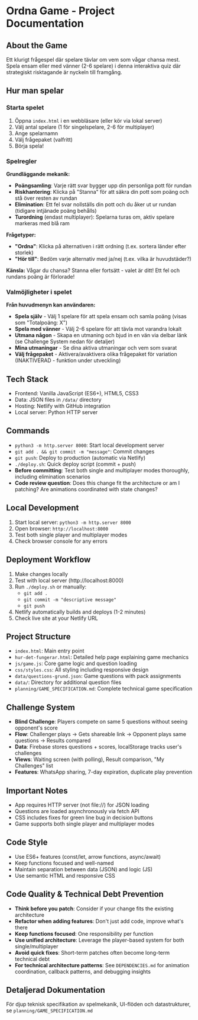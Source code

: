 # Ordna Game - Project Documentation

## About the Game
Ett klurigt frågespel där spelare tävlar om vem som vågar chansa mest. Spela ensam eller med vänner (2-6 spelare) i denna interaktiva quiz där strategiskt risktagande är nyckeln till framgång.

## Hur man spelar

### Starta spelet
1. Öppna `index.html` i en webbläsare (eller kör via lokal server)
2. Välj antal spelare (1 för singelspelare, 2-6 för multiplayer)
3. Ange spelarnamn
4. Välj frågepaket (valfritt)
5. Börja spela!

### Spelregler

**Grundläggande mekanik:**
- **Poängsamling**: Varje rätt svar bygger upp din personliga pott för rundan
- **Riskhantering**: Klicka på "Stanna" för att säkra din pott som poäng och stå över resten av rundan
- **Elimination**: Ett fel svar nollställs din pott och du åker ut ur rundan (tidigare intjänade poäng behålls)
- **Turordning** (endast multiplayer): Spelarna turas om, aktiv spelare markeras med blå ram

**Frågetyper:**
- **"Ordna"**: Klicka på alternativen i rätt ordning (t.ex. sortera länder efter storlek)
- **"Hör till"**: Bedöm varje alternativ med ja/nej (t.ex. vilka är huvudstäder?)

**Känsla:**
Vågar du chansa? Stanna eller fortsätt - valet är ditt! Ett fel och rundans poäng är förlorade!

### Valmöjligheter i spelet

**Från huvudmenyn kan användaren:**
- **Spela själv** - Välj 1 spelare för att spela ensam och samla poäng (visas som "Totalpoäng: X")
- **Spela med vänner** - Välj 2-6 spelare för att tävla mot varandra lokalt
- **Utmana någon** - Skapa en utmaning och bjud in en vän via delbar länk (se Challenge System nedan för detaljer)
- **Mina utmaningar** - Se dina aktiva utmaningar och vem som svarat
- **Välj frågepaket** - Aktivera/avaktivera olika frågepaket för variation (INAKTIVERAD - funktion under utveckling)

## Tech Stack
- Frontend: Vanilla JavaScript (ES6+), HTML5, CSS3
- Data: JSON files in `/data/` directory
- Hosting: Netlify with GitHub integration
- Local server: Python HTTP server

## Commands
- `python3 -m http.server 8000`: Start local development server
- `git add . && git commit -m "message"`: Commit changes
- `git push`: Deploy to production (automatic via Netlify)
- `./deploy.sh`: Quick deploy script (commit + push)
- **Before committing**: Test both single and multiplayer modes thoroughly, including elimination scenarios
- **Code review question**: Does this change fit the architecture or am I patching? Are animations coordinated with state changes?

## Local Development
1. Start local server: `python3 -m http.server 8000`
2. Open browser: `http://localhost:8000`
3. Test both single player and multiplayer modes
4. Check browser console for any errors

## Deployment Workflow
1. Make changes locally
2. Test with local server (http://localhost:8000)
3. Run `./deploy.sh` or manually:
   - `git add .`
   - `git commit -m "descriptive message"`
   - `git push`
4. Netlify automatically builds and deploys (1-2 minutes)
5. Check live site at your Netlify URL

## Project Structure
- `index.html`: Main entry point
- `hur-det-fungerar.html`: Detailed help page explaining game mechanics
- `js/game.js`: Core game logic and question loading
- `css/styles.css`: All styling including responsive design
- `data/questions-grund.json`: Game questions with pack assignments
- `data/`: Directory for additional question files
- `planning/GAME_SPECIFICATION.md`: Complete technical game specification

## Challenge System
- **Blind Challenge**: Players compete on same 5 questions without seeing opponent's score
- **Flow**: Challenger plays → Gets shareable link → Opponent plays same questions → Results compared
- **Data**: Firebase stores questions + scores, localStorage tracks user's challenges
- **Views**: Waiting screen (with polling), Result comparison, "My Challenges" list
- **Features**: WhatsApp sharing, 7-day expiration, duplicate play prevention

## Important Notes
- App requires HTTP server (not file://) for JSON loading
- Questions are loaded asynchronously via fetch API
- CSS includes fixes for green line bug in decision buttons
- Game supports both single player and multiplayer modes

## Code Style
- Use ES6+ features (const/let, arrow functions, async/await)
- Keep functions focused and well-named
- Maintain separation between data (JSON) and logic (JS)
- Use semantic HTML and responsive CSS

## Code Quality & Technical Debt Prevention
- **Think before you patch**: Consider if your change fits the existing architecture
- **Refactor when adding features**: Don't just add code, improve what's there
- **Keep functions focused**: One responsibility per function
- **Use unified architecture**: Leverage the player-based system for both single/multiplayer
- **Avoid quick fixes**: Short-term patches often become long-term technical debt
- **For technical architecture patterns**: See `DEPENDENCIES.md` for animation coordination, callback patterns, and debugging insights

## Detaljerad Dokumentation
För djup teknisk specifikation av spelmekanik, UI-flöden och datastrukturer, se `planning/GAME_SPECIFICATION.md`